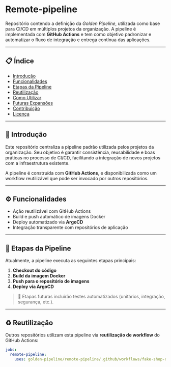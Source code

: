 # Remote-pipeline

Repositório contendo a definição da *Golden Pipeline*, utilizada como base para CI/CD em múltiplos projetos da organização. A pipeline é implementada com **GitHub Actions** e tem como objetivo padronizar e automatizar o fluxo de integração e entrega contínua das aplicações.

---

## 📋 Índice

- [Introdução](#introdução)
- [Funcionalidades](#funcionalidades)
- [Etapas da Pipeline](#etapas-da-pipeline)
- [Reutilização](#reutilização)
- [Como Utilizar](#como-utilizar)
- [Futuras Expansões](#futuras-expansões)
- [Contribuição](#contribuição)
- [Licença](#licença)

---

## 📖 Introdução

Este repositório centraliza a pipeline padrão utilizada pelos projetos da organização. Seu objetivo é garantir consistência, reusabilidade e boas práticas no processo de CI/CD, facilitando a integração de novos projetos com a infraestrutura existente.

A pipeline é construída com **GitHub Actions**, e disponibilizada como um workflow reutilizável que pode ser invocado por outros repositórios.

---

## ⚙️ Funcionalidades

- Ação reutilizável com GitHub Actions
- Build e push automático de imagens Docker
- Deploy automatizado via **ArgoCD**
- Integração transparente com repositórios de aplicação

---

## 🔄 Etapas da Pipeline

Atualmente, a pipeline executa as seguintes etapas principais:

1. **Checkout do código**
2. **Build da imagem Docker**
3. **Push para o repositório de imagens**
4. **Deploy via ArgoCD**

> 🔧 Etapas futuras incluirão testes automatizados (unitários, integração, segurança, etc.).

---

## ♻️ Reutilização

Outros repositórios utilizam esta pipeline via **reutilização de workflow** do GitHub Actions:

```yaml
jobs:
  remote-pipeline:
    uses: golden-pipeline/remote-pipeline/.github/workflows/fake-shop-deploy-local.yml@feature-ecommerce
